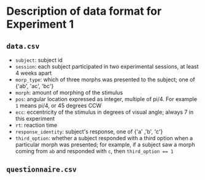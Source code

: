 # Description of data format for Experiment 1

## `data.csv`

- `subject`: subject id
- `session`: each subject participated in two experimental sessions, at
  least 4 weeks apart
- `morp_type`: which of three morphs was presented to the subject; one
  of {'ab', 'ac', 'bc'}
- `morph`: amount of morphing of the stimulus
- `pos`: angular location expressed as integer, multiple of pi/4. For
  example `1` means pi/4, or 45 degrees CCW
- `ecc`: eccentricity of the stimulus in degrees of visual angle; always
  7 in this experiment
- `rt`: reaction time
- `response_identity`: subject's response, one of {'a' ,'b', 'c'}
- `third_option`: whether a subject responded with a third option when a
  particular morph was presented; for example, if a subject saw a morph
coming from `ab` and responded with `c`, then `third_option == 1`

## `questionnaire.csv`
